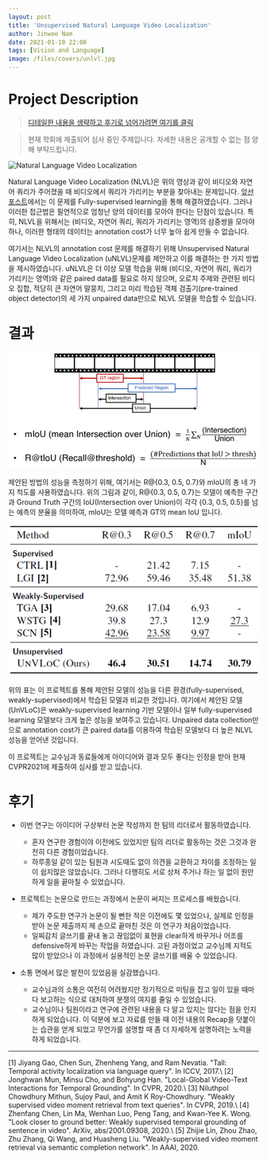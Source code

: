 ```yaml
---
layout: post
title: 'Unsupervised Natural Language Video Localization'
author: Jinwoo Nam
date: 2021-01-10 22:00
tags: [Vision and Language]
image: /files/covers/unlvl.jpg
---
```


# Project Description

> [디테일한 내용을 생략하고 후기로 넘어가려면 여기를 클릭](#후기)

> 현재 학회에 제출되어 심사 중인 주제입니다. 자세한 내용은 공개할 수 없는 점 양해 부탁드립니다.

![Natural Language Video Localization](/files/images/nlvl/nlvl.gif)

Natural Language Video Localization (NLVL)은 위의 영상과 같이 비디오와 자연어 쿼리가 주어졌을 때 비디오에서 쿼리가 가리키는 부분을 찾아내는 문제입니다.
[앞선 포스트](https://skaws2003.github.io/2020/09/09/NLVL/)에서는 이 문제를 Fully-supervised learning을 통해 해결하였습니다. 그러나 이러한 접근법은 필연적으로 엄청난 양의 데이터를 모아야 한다는 단점이 있습니다. 
특히, NLVL을 위해서는 (비디오, 자연어 쿼리, 쿼리가 가리키는 영역)의 삼중쌍을 모아야 하나, 이러한 형태의 데이터는 annotation cost가 너무 높아 쉽게 만들 수 없습니다.

여기서는 NLVL의 annotation cost 문제를 해결하기 위해 Unsupervised Natural Language Video Localization (uNLVL)문제를 제안하고 이를 해결하는 한 가지 방법을 제시하였습니다.
uNLVL은 더 이상 모델 학습을 위해 (비디오, 자연어 쿼리, 쿼리가 가리키는 영역)와 같은 paired data를 필요로 하지 않으며, 오로지 주제와 관련된 비디오 집합, 적당히 큰 자연어 말뭉치, 그리고 미리 학습된 객체 검출기(pre-trained object detector)의 세 가지 unpaired data만으로 NLVL 모델을 학습할 수 있습니다.


# 결과

![Evaluation metrics](/files/images/nlvl/metrics.jpg)

제안된 방법의 성능을 측정하기 위해, 여기서는 R@{0.3, 0.5, 0.7}와 mIoU의 총 네 가지 척도를 사용하였습니다. 위의 그림과 같이, R@{0.3, 0.5, 0.7}는 모델이 예측한 구간과 Ground Truth 구간의 IoU(Intersection over Union)이 각각 {0.3, 0.5, 0.5}를 넘는 예측의 분율을 의미하여, mIoU는 모델 예측과 GT의 mean IoU 입니다.


![Performance Comparison](/files/images/nlvl/unlvl-results.png)

위의 표는 이 프로젝트를 통해 제안된 모델의 성능을 다른 환경(fully-supervised, weakly-supervised)에서 학습된 모델과 비교한 것입니다. 여기에서 제안된 모델(UnVLoC)은 weakly-supervised learning 기반 모델이나 일부 fully-supervised learning 모델보다 크게 높은 성능을 보여주고 있습니다. Unpaired data collection만으로 annotation cost가 큰 paired data를 이용하여 학습된 모델보다 더 높은 NLVL 성능을 얻어낸 것입니다.

이 프로젝트는 교수님과 동료들에게 아이디어와 결과 모두 좋다는 인정을 받아 현재 CVPR2021에 제출하여 심사를 받고 있습니다.


# 후기

* 이번 연구는 아이디어 구상부터 논문 작성까지 한 팀의 리더로서 활동하였습니다.
    * 혼자 연구한 경험이야 이전에도 있었지만 팀의 리더로 활동하는 것은 그것과 완전히 다른 경험이었습니다.
    * 하루종일 같이 있는 팀원과 시도때도 없이 의견을 교환하고 차이를 조정하는 일이 쉽지많은 않았습니다. 그러나 다행히도 서로 상처 주거나 하는 일 없이 원만하게 일을 끝마칠 수 있었습니다.

* 프로젝트는 논문으로 만드는 과정에서 논문이 써지는 프로세스를 배웠습니다.
    * 제가 주도한 연구가 논문이 될 뻔한 적은 이전에도 몇 있었으나, 실제로 인정을 받아 논문 제출까지 제 손으로 끝마친 것은 이 연구가 처음이었습니다.
    * 일찌감치 글쓰기를 끝내 놓고 끊임없이 표현을 clear하게 바꾸거나 어조를 defensive하게 바꾸는 작업을 하였습니다. 고된 과정이었고 교수님께 지적도 많이 받았으나 이 과정에서 실용적인 논문 글쓰기를 배울 수 있었습니다.

* 소통 면에서 많은 발전이 있었음을 실감했습니다.
    * 교수님과의 소통은 여전히 어려웠지만 정기적으로 미팅을 잡고 일이 있을 때마다 보고하는 식으로 대처하여 분쟁의 여지를 줄일 수 있었습니다.
    * 교수님이나 팀원이라고 연구에 관련된 내용을 다 알고 있지는 않다는 점을 인지하게 되었습니다. 이 덕분에 보고 자료를 만들 때 이전 내용의 Recap을 덧붙이는 습관을 얻게 되었고 무언가를 설명할 때 좀 더 자세하게 설명하려는 노력을 하게 되었습니다.


---
[1] Jiyang Gao, Chen Sun, Zhenheng Yang, and Ram Nevatia. "Tall: Temporal activity localization via language query". In ICCV, 2017.\\
[2] Jonghwan Mun, Minsu Cho, and Bohyung Han. "Local-Global Video-Text Interactions for Temporal Grounding". In CVPR, 2020.\\
[3] Niluthpol Chowdhury Mithun, Sujoy Paul, and Amit K Roy-Chowdhury. "Weakly supervised video moment retrieval from text queries". In CVPR, 2019.\\
[4] Zhenfang Chen, Lin Ma, Wenhan Luo, Peng Tang, and Kwan-Yee K. Wong. "Look closer to ground better: Weakly supervised temporal grounding of sentence in video". ArXiv, abs/2001.09308, 2020.\\
[5] Zhijie Lin, Zhou Zhao, Zhu Zhang, Qi Wang, and Huasheng Liu. "Weakly-supervised video moment retrieval via semantic completion network". In AAAI, 2020.
